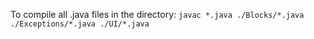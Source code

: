 To compile all .java files in the directory:
`javac *.java ./Blocks/*.java ./Exceptions/*.java ./UI/*.java`